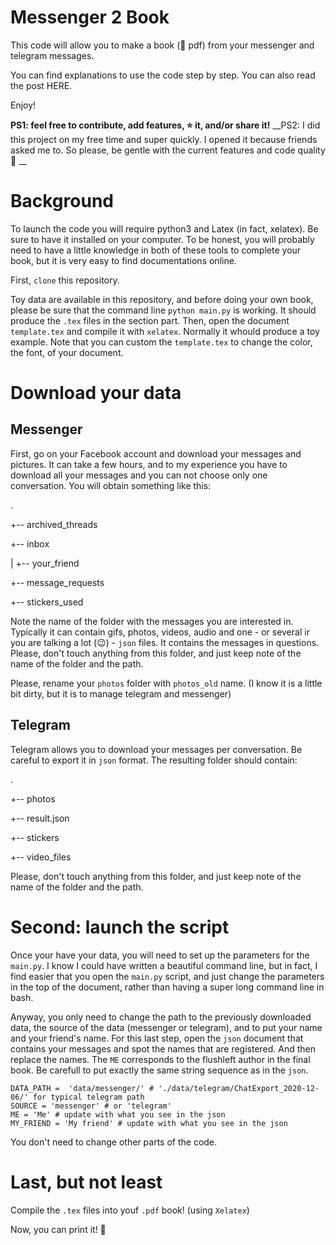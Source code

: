 # Messenger 2 Book

This code will allow you to make a book (📔 pdf) from your messenger and telegram messages.

You can find explanations to use the code step by step. You can also read the post HERE. 

Enjoy!

__PS1: feel free to contribute, add features, ⭐️ it, and/or share it!__
__PS2: I did this project on my free time and super quickly. I opened it because friends asked me to. So please, be gentle with the current features and code quality 🙈 __

# Background

To launch the code you will require python3 and Latex (in fact, xelatex). Be sure to have it installed on your computer. To be honest, you will probably need to have a little knowledge in both of these tools to complete your book, but it is very easy to find documentations online.

First, `clone` this repository.

Toy data are available in this repository, and before doing your own book, please be sure that the command line `python main.py` is working. It should produce the `.tex` files in the section part. Then, open the document `template.tex` and compile it with `xelatex`. Normally it whould produce a toy example. Note that you can custom the `template.tex` to change the color, the font, of your document.

# Download your data

## Messenger

First, go on your Facebook account and download your messages and pictures. It can take a few hours, and to my experience you have to download all your messages and you can not choose only one conversation. You will obtain something like this:

.

+-- archived_threads

+-- inbox

|   +-- your_friend

+-- message_requests

+-- stickers_used


Note the name of the folder with the messages you are interested in. Typically it can contain gifs, photos, videos, audio and one - or several ir you are talking a lot (😉) - `json` files. It contains the messages in questions. Please, don't touch anything from this folder, and just keep note of the name of the folder and the path.

Please, rename your `photos` folder with `photos_old` name. (I know it is a little bit dirty, but it is to manage telegram and messenger)

## Telegram 

Telegram allows you to download your messages per conversation. Be careful to export it in `json` format. The resulting folder should contain:

.

+-- photos

+-- result.json

+-- stickers

+-- video_files

Please, don't touch anything from this folder, and just keep note of the name of the folder and the path.


# Second: launch the script

Once your have your data, you will need to set up the parameters for the `main.py`. I know I could have written a beautiful command line, but in fact, I find easier that you open the `main.py` script, and just change the parameters in the top of the document, rather than having a super long command line in bash.

Anyway, you only need to change the path to the previously downloaded data, the source of the data (messenger or telegram), and to put your name and your friend's name. For this last step, open the `json` document that contains your messages and spot the names that are registered. And then replace the names. The `ME` corresponds to the flushleft author in the final book. Be carefull to put exactly the same string sequence as in the `json`.

```
DATA_PATH =  'data/messenger/' # './data/telegram/ChatExport_2020-12-06/' for typical telegram path
SOURCE = 'messenger' # or 'telegram'
ME = 'Me' # update with what you see in the json
MY_FRIEND = 'My friend' # update with what you see in the json
```

You don't need to change other parts of the code.

# Last, but not least

Compile the `.tex` files into youf `.pdf` book! (using `Xelatex`)


Now, you can print it! 🎉

